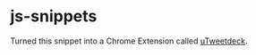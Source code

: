 # js-snippets

Turned this snippet into a Chrome Extension called [uTweetdeck](https://chrome.google.com/webstore/detail/utweetdeck/mamdemofgfmcdefkmolnnenmhmecpgbo).
